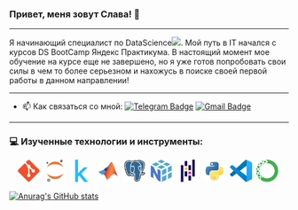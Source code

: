 ### Привет, меня зовут Слава! 👋
---

Я начинающий специалист по DataScience<img src="https://media.giphy.com/media/WUlplcMpOCEmTGBtBW/giphy.gif" width="30px">. 
Мой путь в IT начался с курсов DS BootCamp Яндекс Практикума. В настоящий момент мое обучение на курсе еще не завершено, но я уже готов попробовать свои силы в чем то более серьезном и нахожусь в поиске своей первой работы в данном направлении!

<!-- <p align="center">
 <img width="600" src="assets/github-snake.svg" alt="snake"/>
</p>
-->
---

- :mailbox: Как связаться со мной: [![Telegram Badge](https://img.shields.io/badge/-vyachigrich-blue?style=flat&logo=Telegram&logoColor=white)](https://t.me/vyachigrich) [![Gmail Badge](https://img.shields.io/badge/-Gmail-red?style=flat&logo=Gmail&logoColor=white)](mailto:macfinigun@gmail.com)
---
### 💻 Изученные технологии и инструменты:

<div align="center">
  <img src="https://github.com/devicons/devicon/blob/master/icons/git/git-original.svg" title="git" alt="git" width="40" height="40"/>&nbsp
  <img src="https://github.com/devicons/devicon/blob/master/icons/jupyter/jupyter-original.svg" title="jupyter" alt="jupyter" width="40" height="40"/>&nbsp
  <img src="https://github.com/devicons/devicon/blob/master/icons/kaggle/kaggle-original.svg" title="kaggle" alt="kaggle" width="40" height="40"/>&nbsp
  <img src="https://github.com/devicons/devicon/blob/master/icons/matlab/matlab-original.svg" title="matlab" alt="matlab" width="40" height="40"/>&nbsp
  <img src="https://github.com/devicons/devicon/blob/master/icons/postgresql/postgresql-original.svg" title="postgresql" alt="postgresql" width="40" height="40"/>&nbsp
  <img src="https://github.com/devicons/devicon/blob/master/icons/numpy/numpy-original.svg" title="numpy" alt="numpy" width="40" height="40"/>&nbsp
  <img src="https://github.com/devicons/devicon/blob/master/icons/pandas/pandas-original.svg" title="pandas" alt="pandas" width="40" height="40"/>&nbsp
  <img src="https://github.com/devicons/devicon/blob/master/icons/python/python-original.svg" title="python" alt="python" width="40" height="40"/>&nbsp
  <img src="https://github.com/devicons/devicon/blob/master/icons/vscode/vscode-original.svg" title="vscode" alt="C" width="40" height="40"/>&nbsp;
  <img src="https://github.com/devicons/devicon/blob/master/icons/anaconda/anaconda-original.svg" title="anaconda" alt="anaconda" width="40" height="40"/>&nbsp;
</div>

[![Anurag's GitHub stats](https://github-readme-stats.vercel.app/api?username=macfinigun)](https://github.com/macfinigun/github-readme-stats)
